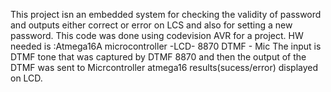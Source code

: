 This project isn an embedded system for checking the validity of password and outputs either correct or error on LCS and also for setting a new password.
This code was done using codevision AVR for a project.
HW needed is :Atmega16A microcontroller -LCD- 8870 DTMF - Mic 
The input is DTMF tone that was captured by DTMF 8870 and then the output of the DTMF was sent to Micrcontroller atmega16 results(sucess/error) displayed on LCD.
